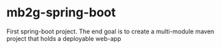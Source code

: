# mb2g-spring-boot

First spring-boot project. The end goal is to create a multi-module maven project that holds a deployable web-app
